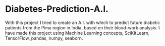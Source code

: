 # Diabetes-Prediction-A.I.
With this project I tried to create an A.I. with which to predict future diabetic patients from the Pima region in India, based on their blood-work analysis. I have made this project using Machine Learning concepts, SciKitLearn, TensorFlow, pandas, numpy, seaborn.
